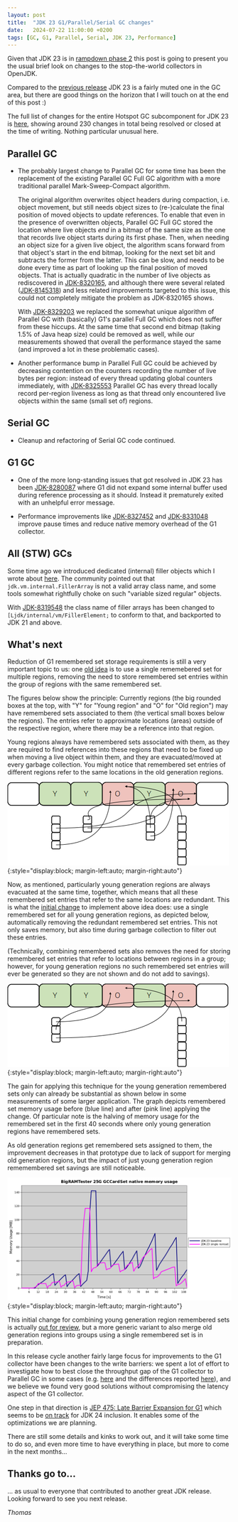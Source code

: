 ```yaml
---
layout: post
title:  "JDK 23 G1/Parallel/Serial GC changes"
date:   2024-07-22 11:00:00 +0200
tags: [GC, G1, Parallel, Serial, JDK 23, Performance]
---
```


Given that JDK 23 is in [rampdown phase 2](https://openjdk.java.net/projects/jdk/23/) this post is going to present you the usual brief look on changes to the stop-the-world collectors in OpenJDK.

Compared to the [previous release](/2024/02/06/jdk22-g1-parallel-gc-changes.html) JDK 23 is a fairly muted one in the GC area, but there are good things on the horizon that I will touch on at the end of this post :)

The full list of changes for the entire Hotspot GC subcomponent for JDK 23 is [here](https://bugs.openjdk.org/issues/?jql=project%20%3D%20JDK%20AND%20issuetype%20in%20standardIssueTypes()%20AND%20status%20in%20(Resolved%2C%20Closed)%20AND%20fixVersion%20%3D%20%2222%22%20AND%20component%20%3D%20hotspot%20AND%20Subcomponent%20in%20(gc)), showing around 230 changes in total being resolved or closed at the time of writing. Nothing particular unusual here.

## Parallel GC

  * The probably largest change to Parallel GC for some time has been the replacement of the existing Parallel GC Full GC algorithm with a more traditional parallel Mark-Sweep-Compact algorithm.

    The original algorithm overwrites object headers during compaction, i.e. object movement, but still needs object sizes to (re-)calculate the final position of moved objects to update references. To enable that even in the presence of overwritten objects, Parallel GC Full GC stored the location where live objects *end* in a bitmap of the same size as the one that records live object starts during its first phase. Then, when needing an object size for a given live object, the algorithm scans forward from that object's start in the end bitmap, looking for the next set bit and subtracts the former from the latter.
    This can be slow, and needs to be done every time as part of looking up the final position of moved objects. That is actually quadratic in the number of live objects as rediscovered in [JDK-8320165](https://bugs.openjdk.org/browse/JDK-8320165), and although there were several related ([JDK-8145318](https://bugs.openjdk.org/browse/JDK-8145318)) and less related improvements targeted to this issue, this could not completely mitigate the problem as JDK-8320165 shows.

    With [JDK-8329203](https://bugs.openjdk.org/browse/JDK-8329203) we replaced the somewhat unique algorithm of Parallel GC with (basically) G1's parallel Full GC which does not suffer from these hiccups. At the same time that second end bitmap (taking 1.5% of Java heap size) could be removed as well, while our measurements showed that overall the performance stayed the same (and improved a lot in these problematic cases).

  * Another performance bump in Parallel Full GC could be achieved by decreasing contention on the counters recording the number of live bytes per region: instead of every thread updating global counters immediately, with [JDK-8325553](https://bugs.openjdk.org/browse/JDK-8325553) Parallel GC has every thread locally record per-region liveness as long as that thread only encountered live objects within the same (small set of) regions.

## Serial GC

  * Cleanup and refactoring of Serial GC code continued.

## G1 GC

  * One of the more long-standing issues that got resolved in JDK 23 has been [JDK-8280087](https://bugs.openjdk.org/browse/JDK-8280087) where G1 did not expand some internal buffer used during reference processing as it should. Instead it prematurely exited with an unhelpful error message.

  * Performance improvements like [JDK-8327452](https://bugs.openjdk.org/browse/JDK-8327452) and [JDK-8331048](https://bugs.openjdk.org/browse/JDK-8331048) improve pause times and reduce native memory overhead of the G1 collector.

## All (STW) GCs

Some time ago we introduced dedicated (internal) filler objects which I wrote about [here](/2022/09/26/jdk-vm-internal-fillerarray.html). The community pointed out that `jdk.vm.internal.FillerArray` is not a valid array class name, and some tools somewhat rightfully choke on such "variable sized regular" objects.

With [JDK-8319548](https://bugs.openjdk.org/browse/JDK-8319548) the class name of filler arrays has been changed to `[Ljdk/internal/vm/FillerElement;` to conform to that, and backported to JDK 21 and above.

## What's next

Reduction of G1 remembered set storage requirements is still a very important topic to us: one [old idea](https://bugs.openjdk.org/browse/JDK-8058803) is to use a single rememebered set for multiple regions, removing the need to store remembered set entries within the group of regions with the same remembered set.

The figures below show the principle: Currently regions (the big rounded boxes at the top, with "Y" for "Young region" and "O" for "Old region") may have remembered sets associated to them (the vertical small boxes below the regions). The entries refer to approximate locations (areas) outside of the respective region, where there may be a reference into that region.

Young regions always have remembered sets associated with them, as they are required to find references into these regions that need to be fixed up when moving a live object within them, and they are evacuated/moved at every garbage collection. You might notice that remembered set entries of different regions refer to the same locations in the old generation regions.

![Per-region remembered set](/assets/20240722-remset-initial.png){:style="display:block; margin-left:auto; margin-right:auto"}

Now, as mentioned, particularly young generation regions are always evacuated at the same time, together, which means that all these remembered set entries that refer to the same locations are redundant. This is what the [initial change](https://bugs.openjdk.org/browse/JDK-8336086) to implement above idea does: use a single remembered set for all young generation regions, as depicted below, automatically removing the redundant remembered set entries. This not only saves memory, but also time during garbage collection to filter out these entries.

(Technically, combining remembered sets also removes the need for storing remembered set entries that refer to locations between regions in a group; however, for young generation regions no such remembered set entries will ever be generated so they are not shown and do not add to savings).

![Combined young remembered set](/assets/20240722-remset-merged.png){:style="display:block; margin-left:auto; margin-right:auto"}

The gain for applying this technique for the young generation remembered sets only can already be substantial as shown below in some measurements of some larger application. The graph depicts remembered set memory usage before (blue line) and after (pink line) applying the change. Of particular note is the halving of memory usage for the remembered set in the first 40 seconds where only young generation regions have remembered sets.

As old generation regions get remembered sets assigned to them, the improvement decreases in that prototype due to lack of support for merging old generation regions, but the impact of just young generation region rememembered set savings are still noticeable.

![Memory savings combined young remembered set](/assets/20240722-remset-memory-improvements.png){:style="display:block; margin-left:auto; margin-right:auto"}

This initial change for combining young generation region remembered sets is actually [out for review](https://github.com/openjdk/jdk/pull/20134), but a more generic variant to also merge old generation regions into groups using a single remembered set is in preparation.

In this release cycle another fairly large focus for improvements to the G1 collector have been changes to the write barriers: we spent a lot of effort to investigate how to best close the throughput gap of the G1 collector to Parallel GC in some cases (e.g. [here](https://bugs.openjdk.org/browse/JDK-8253230) and the differences reported [here](https://timefold.ai/blog/java-21-performance)), and we believe we found very good solutions without compromising the latency aspect of the G1 collector.

One step in that direction is [JEP 475: Late Barrier Expansion for G1](https://openjdk.org/jeps/475) which seems to be [on track](https://github.com/openjdk/jdk/pull/19746) for JDK 24 inclusion. It enables some of the optimizations we are planning.

There are still some details and kinks to work out, and it will take some time to do so, and even more time to have everything in place, but more to come in the next months...

## Thanks go to…

... as usual to everyone that contributed to another great JDK release. Looking forward to see you next release.

*Thomas*
